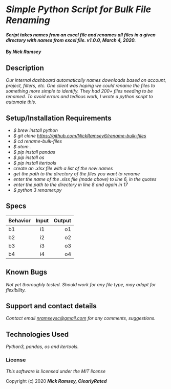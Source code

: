 # _Simple Python Script for Bulk File Renaming_

#### _Script takes names from an excel file and renames all files in a given directory with names from excel file. v1.0.0, March 4, 2020._

#### By _**Nick Ramsey**_

## Description

_Our internal dashboard automatically names downloads based on account, project, filters, etc. One client was hoping we could rename the files to something more simple to identify. They had 200+ files needing to be renamed. To avoid errors and tedious work, I wrote a python script to automate this._

## Setup/Installation Requirements

* _$ brew install python_
* _$ git clone https://github.com/NickRamsey6/rename-bulk-files_
* _$ cd rename-bulk-files_
* _$ atom ._
* _$ pip install pandas_
* _$ pip install os_
* _$ pip install itertools_
* _create an .xlsx file with a list of the new names_
* _get the path to the directory of the files you want to rename_
* _enter the name of the .xlsx file (made above) to line 6, in the quotes_
* _enter the path to the directory in line 8 and again in 17_
* _$ python 3 renamer.py_


## Specs
| Behavior | Input | Output |
| ------------- |:-------------:| -----:|
| b1 | i1 | o1 |
| b2 | i2 | o2 |
| b3 | i3 | o3 |
| b4 | i4 | o4 |





## Known Bugs

_Not yet thoroughly tested. Should work for any file type, may adapt for flexibility._

## Support and contact details

_Contact email nramseysc@gmail.com for any comments, suggestions._

## Technologies Used

_Python3, pandas, os and itertools._

### License

*This software is licensed under the MIT license*

Copyright (c) 2020 **_Nick Ramsey, ClearlyRated_**
